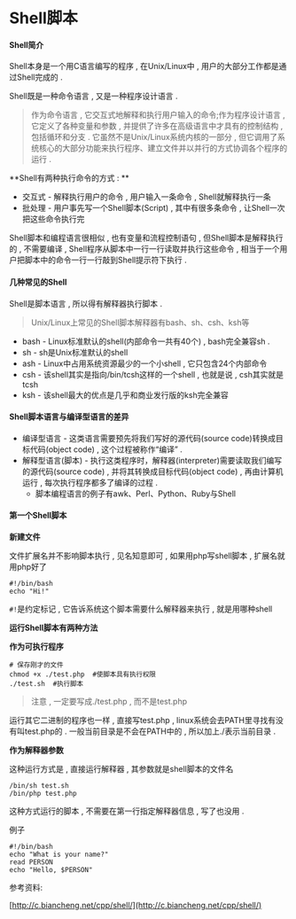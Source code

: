 # Shell脚本

#### Shell简介

Shell本身是一个用C语言编写的程序 , 在Unix/Linux中 , 用户的大部分工作都是通过Shell完成的 .

Shell既是一种命令语言 , 又是一种程序设计语言 .

> 作为命令语言 , 它交互式地解释和执行用户输入的命令;作为程序设计语言 , 它定义了各种变量和参数 , 并提供了许多在高级语言中才具有的控制结构 , 包括循环和分支 . 它虽然不是Unix/Linux系统内核的一部分 , 但它调用了系统核心的大部分功能来执行程序、建立文件并以并行的方式协调各个程序的运行 .

**Shell有两种执行命令的方式 : **

* 交互式 - 解释执行用户的命令 , 用户输入一条命令 , Shell就解释执行一条
* 批处理 - 用户事先写一个Shell脚本\(Script\) , 其中有很多条命令 , 让Shell一次把这些命令执行完

Shell脚本和编程语言很相似 , 也有变量和流程控制语句 , 但Shell脚本是解释执行的 , 不需要编译 , Shell程序从脚本中一行一行读取并执行这些命令 , 相当于一个用户把脚本中的命令一行一行敲到Shell提示符下执行 .

#### 几种常见的Shell

Shell是脚本语言 , 所以得有解释器执行脚本 .

> Unix/Linux上常见的Shell脚本解释器有bash、sh、csh、ksh等

* bash - Linux标准默认的shell\(内部命令一共有40个\) , bash完全兼容sh . 
* sh - sh是Unix标准默认的shell
* ash - Linux中占用系统资源最少的一个小shell , 它只包含24个内部命令
* csh - 该shell其实是指向/bin/tcsh这样的一个shell , 也就是说 , csh其实就是tcsh
* ksh - 该shell最大的优点是几乎和商业发行版的ksh完全兼容

#### Shell脚本语言与编译型语言的差异

* 编译型语言 - 这类语言需要预先将我们写好的源代码\(source code\)转换成目标代码\(object code\) , 这个过程被称作“编译” .
* 解释型语言\(脚本\) - 执行这类程序时，解释器\(interpreter\)需要读取我们编写的源代码\(source code\) , 并将其转换成目标代码\(object code\) , 再由计算机运行 , 每次执行程序都多了编译的过程 . 
  * 脚本编程语言的例子有awk、Perl、Python、Ruby与Shell

#### 第一个Shell脚本

**新建文件**

文件扩展名并不影响脚本执行 , 见名知意即可 , 如果用php写shell脚本 , 扩展名就用php好了

```
#!/bin/bash
echo "Hi!"
```

`#!`是约定标记 , 它告诉系统这个脚本需要什么解释器来执行 , 就是用哪种shell

**运行Shell脚本有两种方法**

**作为可执行程序**

```
# 保存刚才的文件
chmod +x ./test.php  #使脚本具有执行权限
./test.sh  #执行脚本
```

> 注意 , 一定要写成./test.php , 而不是test.php

运行其它二进制的程序也一样 , 直接写test.php , linux系统会去PATH里寻找有没有叫test.php的 . 一般当前目录是不会在PATH中的 , 所以加上./表示当前目录 . 

**作为解释器参数**

这种运行方式是 , 直接运行解释器 , 其参数就是shell脚本的文件名

```
/bin/sh test.sh
/bin/php test.php
```

这种方式运行的脚本 , 不需要在第一行指定解释器信息 , 写了也没用 . 

例子

```
#!/bin/bash
echo "What is your name?"
read PERSON
echo "Hello, $PERSON"
```

参考资料:

[http://c.biancheng.net/cpp/shell/](http://c.biancheng.net/cpp/shell/)

